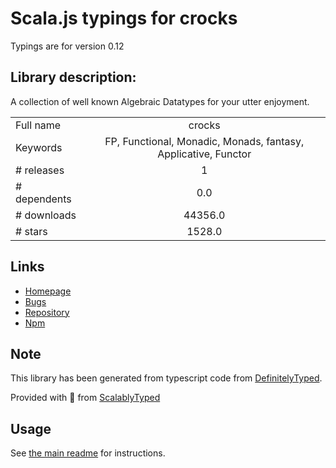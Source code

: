 
# Scala.js typings for crocks

Typings are for version 0.12

## Library description:
A collection of well known Algebraic Datatypes for your utter enjoyment.

|                    |                 |
| ------------------ | :-------------: |
| Full name          | crocks |
| Keywords           | FP, Functional, Monadic, Monads, fantasy, Applicative, Functor |
| # releases         | 1 |
| # dependents       | 0.0 |
| # downloads        | 44356.0 |
| # stars            | 1528.0 |

## Links
- [Homepage](https://crocks.dev)
- [Bugs](https://github.com/evilsoft/crocks/issues)
- [Repository](https://github.com/evilsoft/crocks)
- [Npm](https://www.npmjs.com/package/crocks)
    


## Note
This library has been generated from typescript code from [DefinitelyTyped](https://definitelytyped.org).

Provided with :purple_heart: from [ScalablyTyped](https://github.com/oyvindberg/ScalablyTyped)

## Usage
See [the main readme](../../readme.md) for instructions.


